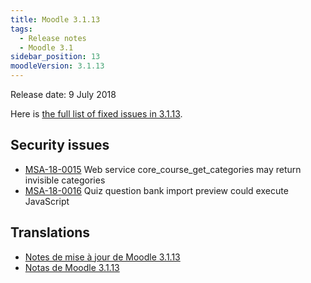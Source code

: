 ```yaml
---
title: Moodle 3.1.13
tags:
  - Release notes
  - Moodle 3.1
sidebar_position: 13
moodleVersion: 3.1.13
---
```


Release date: 9 July 2018

Here is [the full list of fixed issues in 3.1.13](https://tracker.moodle.org/secure/IssueNavigator!executeAdvanced.jspa?jqlQuery=project+%3D+mdl+AND+resolution+%3D+fixed+AND+fixVersion+in+%28%223.1.13%22%29+ORDER+BY+priority+DESC&runQuery=true&clear=true).

## Security issues

- [MSA-18-0015](https://moodle.org/mod/forum/discuss.php?d=373370) Web service core_course_get_categories may return invisible categories
- [MSA-18-0016](https://moodle.org/mod/forum/discuss.php?d=373371) Quiz question bank import preview could execute JavaScript

## Translations

- [Notes de mise à jour de Moodle 3.1.13](https://docs.moodle.org/fr/Notes_de_mise_à_jour_de_Moodle_3.1.13)
- [Notas de Moodle 3.1.13](https://docs.moodle.org/es/Notas_de_Moodle_3.1.13)
